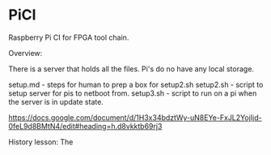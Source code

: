 # PiCI

Raspberry Pi CI for FPGA tool chain.

Overview:

There is a server that holds all the files.
Pi's do no have any local storage.

setup.md - steps for human to prep a box for setup2.sh
setup2.sh - script to setup server for pis to netboot from.
setup3.sh - script to run on a pi when the server is in update state.

https://docs.google.com/document/d/1H3x34bdztWy-uN8EYe-FxJL2YojIjd-0feL9d8BMtN4/edit#heading=h.d8vkktb69rj3



History lesson:
The
